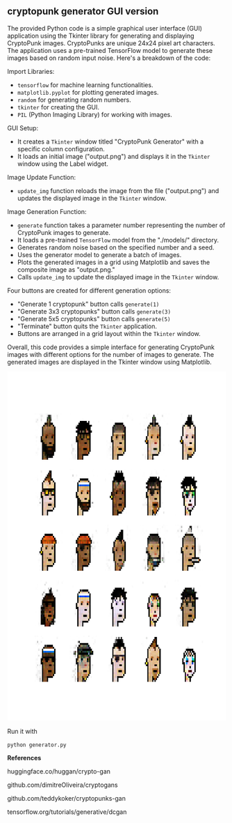## cryptopunk generator GUI version

The provided Python code is a simple graphical user interface (GUI) application using the Tkinter library for generating and displaying CryptoPunk images. CryptoPunks are unique 24x24 pixel art characters. The application uses a pre-trained TensorFlow model to generate these images based on random input noise.
Here's a breakdown of the code:

Import Libraries:
- `tensorflow` for machine learning functionalities.
- `matplotlib.pyplot` for plotting generated images.
- `random` for generating random numbers.
- `tkinter` for creating the GUI.
- `PIL` (Python Imaging Library) for working with images.

GUI Setup:
- It creates a `Tkinter` window titled "CryptoPunk Generator" with a specific column configuration.
- It loads an initial image ("output.png") and displays it in the `Tkinter` window using the Label widget.

Image Update Function:
- `update_img` function reloads the image from the file ("output.png") and updates the displayed image in the `Tkinter` window.

Image Generation Function:
- `generate` function takes a parameter number representing the number of CryptoPunk images to generate.
- It loads a pre-trained `TensorFlow` model from the "./models/" directory.
- Generates random noise based on the specified number and a seed.
- Uses the generator model to generate a batch of images.
- Plots the generated images in a grid using Matplotlib and saves the composite image as "output.png."
- Calls `update_img` to update the displayed image in the `Tkinter` window.

Four buttons are created for different generation options:
- "Generate 1 cryptopunk" button calls `generate(1)`
- "Generate 3x3 cryptopunks" button calls `generate(3)`
- "Generate 5x5 cryptopunks" button calls `generate(5)`
- "Terminate" button quits the `Tkinter` application.
- Buttons are arranged in a grid layout within the `Tkinter` window.

Overall, this code provides a simple interface for generating CryptoPunk images with different options for the number of images to generate. The generated images are displayed in the Tkinter window using Matplotlib.

[<img src="https://raw.githubusercontent.com/calcuis/ai-picture-generator-gui/master/output.png" width="800" height="800">](https://github.com/calcuis/ai-picture-generator-gui/blob/main/output.png)

Run it with
```
python generator.py
```

**References**

huggingface.co/huggan/crypto-gan

github.com/dimitreOliveira/cryptogans

github.com/teddykoker/cryptopunks-gan

tensorflow.org/tutorials/generative/dcgan
